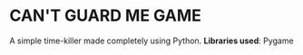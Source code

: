 # CAN'T GUARD ME GAME
A simple time-killer made completely using Python.
**Libraries used**: Pygame
